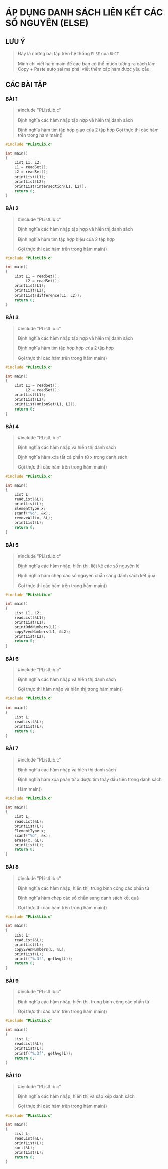# ÁP DỤNG DANH SÁCH LIÊN KẾT CÁC SỐ NGUYÊN (ELSE)

## LƯU Ý

> Đây là những bài tập trên hệ thống `ELSE` của `ĐHCT`
>
> Mình chỉ viết hàm main để các bạn có thể mườn tượng ra cách làm. Copy + Paste auto sai mà phải viết thêm các hàm được yêu cầu.

## CÁC BÀI TẬP

### BÀI 1

> #include "PListLib.c"
>
> Định nghĩa các hàm nhập tập hợp và hiển thị danh sách
>
> Định nghĩa hàm tìm tập hợp giao của 2 tập hợp
> Gọi thực thi các hàm trên trong hàm main()

```c
#include "PListLib.c"

int main()
{
    List L1, L2;
    L1 = readSet();
    L2 = readSet();
    printList(L1);
    printList(L2);
    printList(intersection(L1, L2));
    return 0;
}
```

### BÀI 2

> #include "PListLib.c"
>
> Định nghĩa các hàm nhập tập hợp và hiển thị danh sách
>
> Định nghĩa hàm tìm tập hợp hiệu của 2 tập hợp
>
> Gọi thực thi các hàm trên trong hàm main()

```c
#include "PListLib.c"

int main()
{
    List L1 = readSet(),
         L2 = readSet();
    printList(L1);
    printList(L2);
    printList(difference(L1, L2));
    return 0;
}
```

### BÀI 3

> #include "PListLib.c"
>
> Định nghĩa các hàm nhập tập hợp và hiển thị danh sách
>
> Định nghĩa hàm tìm tập hợp hợp của 2 tập hợp
>
> Gọi thực thi các hàm trên trong hàm main()

```c
#include "PListLib.c"

int main()
{
    List L1 = readSet(),
         L2 = readSet();
    printList(L1);
    printList(L2);
    printList(unionSet(L1, L2));
    return 0;
}
```

### BÀI 4

> #include "PListLib.c"
>
> Định nghĩa các hàm nhập và hiển thị danh sách
>
> Định nghĩa hàm xóa tất cả phần tử x trong danh sách
>
> Gọi thực thi các hàm trên trong hàm main()

```c
#include "PListLib.c"

int main()
{
    List L;
    readList(&L);
    printList(L);
    ElementType x;
    scanf("%d", &x);
    removeAll(x, &L);
    printList(L);
    return 0;
}
```

### BÀI 5

> #include "PListLib.c"
>
> Định nghĩa các hàm nhập, hiển thị, liệt kê các số nguyên lẻ
>
> Định nghĩa hàm chép các số nguyên chẵn sang danh sách kết quả
>
> Gọi thực thi các hàm trên trong hàm main()

```c
#include "PListLib.c"

int main()
{
    List L1, L2;
    readList(&L1);
    printList(L1);
    printOddNumbers(L1);
    copyEvenNumbers(L1, &L2);
    printList(L2);
    return 0;
}
```

### BÀI 6

> #include "PListLib.c"
>
> Định nghĩa các hàm nhập và hiển thị danh sách
>
> Gọi thực thi hàm nhập và hiển thị trong hàm main()

```c
#include "PListLib.c"

int main()
{
    List L;
    readList(&L);
    printList(L);
    return 0;
}
```

### BÀI 7

> #include "PListLib.c"
>
> Định nghĩa các hàm nhập và hiển thị danh sách
>
> Định nghĩa hàm xóa phần tử x được tìm thấy đầu tiên trong danh sách
>
> Hàm main()

```c
#include "PListLib.c"

int main()
{
    List L;
    readList(&L);
    printList(L);
    ElementType x;
    scanf("%d", &x);
    erase(x, &L);
    printList(L);
    return 0;
}
```

### BÀI 8

> #include "PListLib.c"
>
> Định nghĩa các hàm nhập, hiển thị, trung bình cộng các phần tử
>
> Định nghĩa hàm chép các số chẵn sang danh sách kết quả
>
> Gọi thực thi các hàm trên trong hàm main()

```c
#include "PListLib.c"

int main()
{
    List L;
    readList(&L);
    printList(L);
    copyEvenNumbers(L, &L);
    printList(L);
    printf("%.3f", getAvg(L));
    return 0;
}
```

### BÀI 9

> #include "PListLib.c"
>
> Định nghĩa các hàm nhập, hiển thị, trung bình cộng các phần tử
>
> Gọi thực thi các hàm trên trong hàm main()

```c
#include "PListLib.c"

int main()
{
    List L;
    readList(&L);
    printList(L);
    printf("%.3f", getAvg(L));
    return 0;
}
```

### BÀI 10

> #include "PListLib.c"
>
> Định nghĩa các hàm nhập, hiển thị và sắp xếp danh sách
>
> Gọi thực thi các hàm trên trong hàm main()

```c
#include "PListLib.c"

int main()
{
    List L;
    readList(&L);
    printList(L);
    sort(&L);
    printList(L);
    return 0;
}
```
